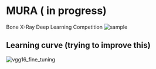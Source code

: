 # MURA ( in progress)
Bone X-Ray Deep Learning Competition
![sample](https://user-images.githubusercontent.com/21131348/45597995-f0441880-b9d4-11e8-9cb2-efbe08d0c351.png)

## Learning curve (trying to improve this)

![vgg16_fine_tuning](https://user-images.githubusercontent.com/21131348/45652093-c9204080-bad3-11e8-87ce-ae2313280ad5.png)
